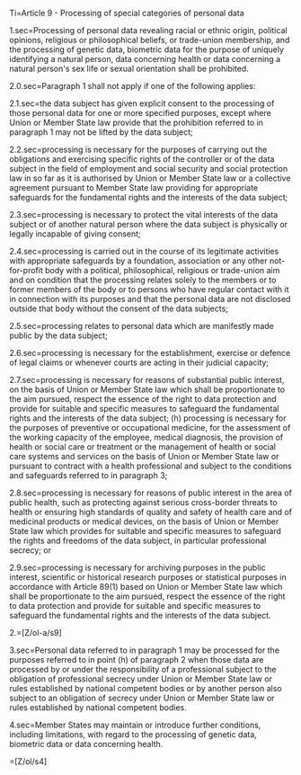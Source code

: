 Ti=Article 9 - Processing of special categories of personal data

1.sec=Processing of personal data revealing racial or ethnic origin, political opinions, religious or philosophical beliefs, or trade-union membership, and the processing of genetic data, biometric data for the purpose of uniquely identifying a natural person, data concerning health or data concerning a natural person's sex life or sexual orientation shall be prohibited.

2.0.sec=Paragraph 1 shall not apply if one of the following applies:

2.1.sec=the data subject has given explicit consent to the processing of those personal data for one or more specified purposes, except where Union or Member State law provide that the prohibition referred to in paragraph 1 may not be lifted by the data subject;

2.2.sec=processing is necessary for the purposes of carrying out the obligations and exercising specific rights of the controller or of the data subject in the field of employment and social security and social protection law in so far as it is authorised by Union or Member State law or a collective agreement pursuant to Member State law providing for appropriate safeguards for the fundamental rights and the interests of the data subject;

2.3.sec=processing is necessary to protect the vital interests of the data subject or of another natural person where the data subject is physically or legally incapable of giving consent;

2.4.sec=processing is carried out in the course of its legitimate activities with appropriate safeguards by a foundation, association or any other not-for-profit body with a political, philosophical, religious or trade-union aim and on condition that the processing relates solely to the members or to former members of the body or to persons who have regular contact with it in connection with its purposes and that the personal data are not disclosed outside that body without the consent of the data subjects;

2.5.sec=processing relates to personal data which are manifestly made public by the data subject;

2.6.sec=processing is necessary for the establishment, exercise or defence of legal claims or whenever courts are acting in their judicial capacity;

2.7.sec=processing is necessary for reasons of substantial public interest, on the basis of Union or Member State law which shall be proportionate to the aim pursued, respect the essence of the right to data protection and provide for suitable and specific measures to safeguard the fundamental rights and the interests of the data subject; (h) processing is necessary for the purposes of preventive or occupational medicine, for the assessment of the working capacity of the employee, medical diagnosis, the provision of health or social care or treatment or the management of health or social care systems and services on the basis of Union or Member State law or pursuant to contract with a health professional and subject to the conditions and safeguards referred to in paragraph 3;

2.8.sec=processing is necessary for reasons of public interest in the area of public health, such as protecting against serious cross-border threats to health or ensuring high standards of quality and safety of health care and of medicinal products or medical devices, on the basis of Union or Member State law which provides for suitable and specific measures to safeguard the rights and freedoms of the data subject, in particular professional secrecy; or

2.9.sec=processing is necessary for archiving purposes in the public interest, scientific or historical research purposes or statistical purposes in accordance with Article 89(1) based on Union or Member State law which shall be proportionate to the aim pursued, respect the essence of the right to data protection and provide for suitable and specific measures to safeguard the fundamental rights and the interests of the data subject.

2.=[Z/ol-a/s9]

3.sec=Personal data referred to in paragraph 1 may be processed for the purposes referred to in point (h) of paragraph 2 when those data are processed by or under the responsibility of a professional subject to the obligation of professional secrecy under Union or Member State law or rules established by national competent bodies or by another person also subject to an obligation of secrecy under Union or Member State law or rules established by national competent bodies.

4.sec=Member States may maintain or introduce further conditions, including limitations, with regard to the processing of genetic data, biometric data or data concerning health.

=[Z/ol/s4]
